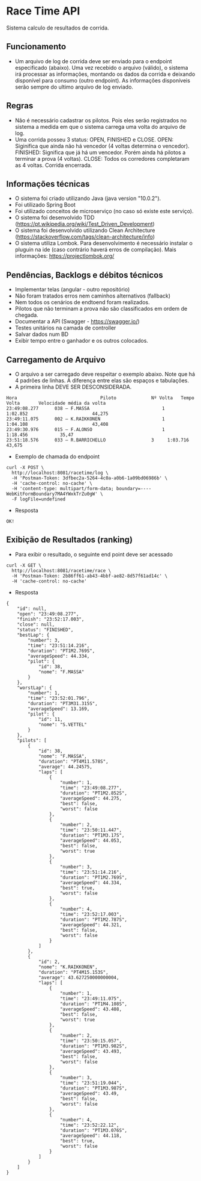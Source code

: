 Race Time API
========
Sistema calculo de resultados de corrida.

Funcionamento
------------------
* Um arquivo de log de corrida deve ser enviado para o endpoint especificado (abaixo). Uma vez recebido o arquivo (válido), o sistema irá processar as informações, montando os dados da corrida e deixando disponível para consumo (outro endpoint). As informações disponíveis serão sempre do ultimo arquivo de log enviado.


Regras
------------------

* Não é necessário cadastrar os pilotos. Pois eles serão registrados no sistema a medida em que o sistema carrega uma volta do arquivo de log.
* Uma corrida posseu 3 status: OPEN, FINISHED e CLOSE. 
OPEN: Siginifica que ainda não há vencedor (4 voltas determina o vencedor).
FINISHED: Significa que já há um vencedor. Porém ainda há pilotos a terminar a prova (4 voltas).
CLOSE: Todos os corredores completaram as 4 voltas. Corrida encerrada.
 

Informações técnicas
------------------

* O sistema foi criado utilizando Java (java version "10.0.2").
* Foi utilizado Spring Boot
* Foi utilizado conceitos de microserviço (no caso só existe este serviço).
* O sistema foi desenvolvido TDD (https://pt.wikipedia.org/wiki/Test_Driven_Development)
* O sistema foi desenvolvido utilizando Clean Architecture (https://stackoverflow.com/tags/clean-architecture/info)
* O sistema utiliza Lombok. Para desenvolvimento é necessário instalar o pluguin na ide (caso contrário haverá erros de compilação). Mais informações: https://projectlombok.org/

Pendências, Backlogs e débitos técnicos
------------------
* Implementar telas (angular - outro repositório)
* Não foram tratados erros nem caminhos alternativos (fallback)
* Nem todos os cenários de endtoend foram realizados. 
* Pilotos que não terminam a prova não são classificados em ordem de chegada.
* Documentar a API (Swagger - https://swagger.io/)
* Testes unitários na camada de controller
* Salvar dados num BD
* Exibir tempo entre o ganhador e os outros colocados.


Carregamento de Arquivo
------------------
* O arquivo a ser carregado deve respeitar o exemplo abaixo. Note que há 4 padrões de linhas. A diferença entre elas são espaços e tabulações.
* A primeira linha DEVE SER DESCONSIDERADA.

```text
Hora                               Piloto             Nº Volta   Tempo Volta       Velocidade média da volta
23:49:08.277      038 – F.MASSA                           1		1:02.852                        44,275
23:49:11.075      002 – K.RAIKKONEN                       1             1:04.108                        43,408
23:49:30.976      015 – F.ALONSO                          1		1:18.456			35,47
23:51:18.576      033 – R.BARRICHELLO		          3		1:03.716                        43,675

```

* Exemplo de chamada do endpoint

```
curl -X POST \
  http://localhost:8081/racetime/log \
  -H 'Postman-Token: 3dfbec2a-5264-4c0a-a0b6-1a09bd06986b' \
  -H 'cache-control: no-cache' \
  -H 'content-type: multipart/form-data; boundary=----WebKitFormBoundary7MA4YWxkTrZu0gW' \
  -F logFile=undefined
```

* Resposta

```
OK!
```

Exibição de Resultados (ranking)
------------------
* Para exibir o resultado, o seguinte end point deve ser acessado

```
curl -X GET \
  http://localhost:8081/racetime/race \
  -H 'Postman-Token: 2b86ff61-ab43-4bbf-ae82-8d57f61ad14c' \
  -H 'cache-control: no-cache'
```

* Resposta

```
{
    "id": null,
    "open": "23:49:08.277",
    "finish": "23:52:17.003",
    "close": null,
    "status": "FINISHED",
    "bestLap": {
        "number": 3,
        "time": "23:51:14.216",
        "duration": "PT1M2.769S",
        "averageSpeed": 44.334,
        "pilot": {
            "id": 38,
            "nome": "F.MASSA"
        }
    },
    "worstLap": {
        "number": 1,
        "time": "23:52:01.796",
        "duration": "PT3M31.315S",
        "averageSpeed": 13.169,
        "pilot": {
            "id": 11,
            "nome": "S.VETTEL"
        }
    },
    "pilots": [
        {
            "id": 38,
            "nome": "F.MASSA",
            "duration": "PT4M11.578S",
            "average": 44.24575,
            "laps": [
                {
                    "number": 1,
                    "time": "23:49:08.277",
                    "duration": "PT1M2.852S",
                    "averageSpeed": 44.275,
                    "best": false,
                    "worst": false
                },
                {
                    "number": 2,
                    "time": "23:50:11.447",
                    "duration": "PT1M3.17S",
                    "averageSpeed": 44.053,
                    "best": false,
                    "worst": true
                },
                {
                    "number": 3,
                    "time": "23:51:14.216",
                    "duration": "PT1M2.769S",
                    "averageSpeed": 44.334,
                    "best": true,
                    "worst": false
                },
                {
                    "number": 4,
                    "time": "23:52:17.003",
                    "duration": "PT1M2.787S",
                    "averageSpeed": 44.321,
                    "best": false,
                    "worst": false
                }
            ]
        },
        {
            "id": 2,
            "nome": "K.RAIKKONEN",
            "duration": "PT4M15.153S",
            "average": 43.627250000000004,
            "laps": [
                {
                    "number": 1,
                    "time": "23:49:11.075",
                    "duration": "PT1M4.108S",
                    "averageSpeed": 43.408,
                    "best": false,
                    "worst": true
                },
                {
                    "number": 2,
                    "time": "23:50:15.057",
                    "duration": "PT1M3.982S",
                    "averageSpeed": 43.493,
                    "best": false,
                    "worst": false
                },
                {
                    "number": 3,
                    "time": "23:51:19.044",
                    "duration": "PT1M3.987S",
                    "averageSpeed": 43.49,
                    "best": false,
                    "worst": false
                },
                {
                    "number": 4,
                    "time": "23:52:22.12",
                    "duration": "PT1M3.076S",
                    "averageSpeed": 44.118,
                    "best": true,
                    "worst": false
                }
            ]
        }
    ]
}


```

